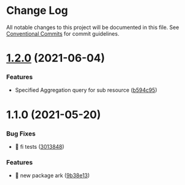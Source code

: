 # Change Log

All notable changes to this project will be documented in this file.
See [Conventional Commits](https://conventionalcommits.org) for commit guidelines.

# [1.2.0](https://github.com/Inist-CNRS/ezs/compare/@ezs/ark@1.1.0...@ezs/ark@1.2.0) (2021-06-04)


### Features

* Specified Aggregation query for sub resource ([b594c95](https://github.com/Inist-CNRS/ezs/commit/b594c952b5baa57c818d62f4e9cf6d25d4bd1c7a))





# 1.1.0 (2021-05-20)


### Bug Fixes

* 🐛 fi tests ([3013848](https://github.com/Inist-CNRS/ezs/commit/3013848f45be4d2cd8df14bed4d2e2793e23a4e1))


### Features

* 🎸 new package ark ([9b38e13](https://github.com/Inist-CNRS/ezs/commit/9b38e13ef490daf65b433d4de0ad4d96d6e8b2b5))

